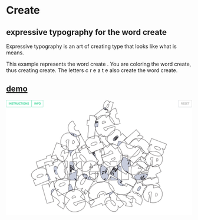 # Create
## expressive typography for the word create

Expressive typography is an art of creating type that looks like what is means.

This example represents the word create . You are coloring the word create, thus creating create. 
The letters c r e a t e also create the word create.

## [demo](https://ccowen.github.io/Color-Quiz/)

![Expressive Typography - Color Create](assets/images/colorCreateSnapshot.png?raw=true "Title")


